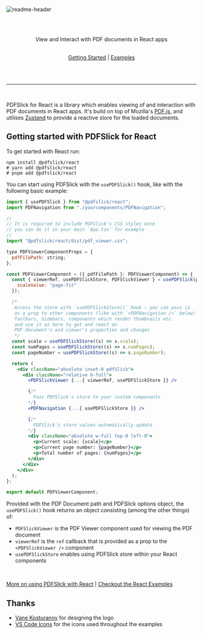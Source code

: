 <br><br>

![readme-header](https://pdfslick.dev/pdfslick_logo.svg)

<br><br>
<div align="center">
View and Interact with PDF documents in React apps
<br><br>

[Getting Started](https://pdfslick.dev/docs) | [Examples](https://pdfslick.dev/examples)

<br><br>
</div>

---
<br>

PDFSlick for React is a library which enables viewing of and interaction with PDF documents in React apps.
It's build on top of Mozilla's [PDF.js](https://github.com/mozilla/pdf.js), and utilises [Zustand](https://github.com/pmndrs/zustand) to provide a reactive store for the loaded documents.

## Getting started with PDFSlick for React

To get started with React run:
```shell
npm install @pdfslick/react
# yarn add @pdfslick/react
# pnpm add @pdfslick/react
```

You can start using PDFSlick with the `usePDFSlick()` hook, like with the following basic example:
```jsx
import { usePDFSlick } from "@pdfslick/react";
import PDFNavigation from "./yourcomponents/PDFNavigation";

//
// It is required to include PDFSlick's CSS styles once
// you can do it in your main `App.tsx` for example
//
import "@pdfslick/react/dist/pdf_viewer.css";

type PDFViewerComponentProps = {
  pdfFilePath: string;
};

const PDFViewerComponent = ({ pdfFilePath }: PDFViewerComponent) => {
  const { viewerRef, usePDFSlickStore, PDFSlickViewer } = usePDFSlick(pdfFilePath, {
    scaleValue: "page-fit"
  });

  /*
   Access the store with `usePDFSlickStore()` hook — you can pass is
   as a prop to other components (like with `<PDFNavigation />` below)
   Toolbars, Sidebars, components which render thumbnails etc. 
   and use it as here to get and react on 
   PDF document's and viewer's properties and changes
   */
  const scale = usePDFSlickStore((s) => s.scale);
  const numPages = usePDFSlickStore((s) => s.numPages);
  const pageNumber = usePDFSlickStore((s) => s.pageNumber);

  return (
    <div className="absolute inset-0 pdfSlick">
      <div className="relative h-full">
        <PDFSlickViewer {...{ viewerRef, usePDFSlickStore }} />

        {/*
          Pass PDFSlick's store to your custom components
        */}
        <PDFNavigation {...{ usePDFSlickStore }} />

        {/*
          PDFSlick's store values automatically update
        */}
        <div className="absolute w-full top-0 left-0">
          <p>Current scale: {scale}</p>
          <p>Current page number: {pageNumber}</p>
          <p>Total number of pages: {numPages}</p>
        </div>
      </div>
    </div>
  );
};

export default PDFViewerComponent;
```

Provided with the PDF Document path and PDFSlick options object, the `usePDFSlick()` hook returns an object consisting (among the other things) of:
- `PDFSlickViewer` is the PDF Viewer component used for viewing the PDF document
- `viewerRef` is the `ref` callback that is provided as a prop to the `<PDFSlickViewer />` component
- `usePDFSlickStore` enables using PDFSlick store within your React components

<br>

[More on using PDFSlick with React](https://pdfslick.dev/docs/react) | [Checkout the React Examples](./apps/web/examples)

## Thanks
- [Vane Kosturanov](https://kosturanov.com/portfolio/logo-branding-design) for designing the logo
- [VS Code Icons](https://github.com/microsoft/vscode-codicons) for the icons used throughout the examples
